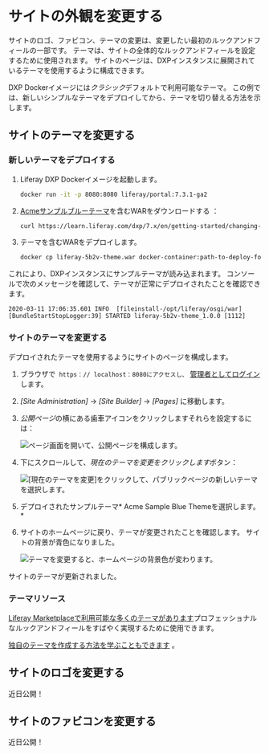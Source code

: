 # サイトの外観を変更する

サイトのロゴ、ファビコン、テーマの変更は、変更したい最初のルックアンドフィールの一部です。 テーマは、サイトの全体的なルックアンドフィールを設定するために使用されます。 サイトのページは、DXPインスタンスに展開されているテーマを使用するように構成できます。

DXP Dockerイメージには*クラシック*デフォルトで利用可能なテーマ。 この例では、新しいシンプルなテーマをデプロイしてから、テーマを切り替える方法を示します。

## サイトのテーマを変更する

### 新しいテーマをデプロイする

1.  Liferay DXP Dockerイメージを起動します。

    ``` bash
    docker run -it -p 8080:8080 liferay/portal:7.3.1-ga2
    ```

2.  [ Acmeサンプルブルーテーマ](./liferay-5b2v-theme.war)を含むWARをダウンロードする ：

    ``` bash
    curl https://learn.liferay.com/dxp/7.x/en/getting-started/changing-your-sites-appearance/liferay-5b2v-theme.war -O
    ```

3.  テーマを含むWARをデプロイします。
    
     <!-- ./gradlew deploy -Ddeploy.docker.container.id=$(docker ps -lq) -->

    ``` bash
    docker cp liferay-5b2v-theme.war docker-container:path-to-deploy-folder
    ```

これにより、DXPインスタンスにサンプルテーマが読み込まれます。 コンソールで次のメッセージを確認して、テーマが正常にデプロイされたことを確認できます。

    2020-03-11 17:06:35.601 INFO  [fileinstall-/opt/liferay/osgi/war][BundleStartStopLogger:39] STARTED liferay-5b2v-theme_1.0.0 [1112]

### サイトのテーマを変更する

デプロイされたテーマを使用するようにサイトのページを構成します。

1.  ブラウザで` https：// localhost：8080にアクセスし、` [管理者としてログイン](./introduction-to-the-admin-account.md) します。

2.  *[Site Administration]* → *[Site Builder]* → *[Pages]* に移動します。

3.  *公開ページ*の横にある歯車アイコンをクリックしますそれらを設定するには：

    ![ページ画面を開いて、公開ページを構成します。](./changing-your-sites-appearance/images/01.png)

4.  下にスクロールして、*現在のテーマを変更をクリックします*ボタン：

    ![[現在のテーマを変更]をクリックして、パブリックページの新しいテーマを選択します。](./changing-your-sites-appearance/images/02.png)

5.  デプロイされたサンプルテーマ* Acme Sample Blue Themeを選択します。 *

6.  サイトのホームページに戻り、テーマが変更されたことを確認します。 サイトの背景が青色になりました。

    ![テーマを変更すると、ホームページの背景色が変わります。](./changing-your-sites-appearance/images/03.png)

サイトのテーマが更新されました。

### テーマリソース

[ Liferay Marketplaceで利用可能な多くのテーマがあります](../system-administration/installing-and-managing-apps/using-marketplace.md)プロフェッショナルなルックアンドフィールをすばやく実現するために使用できます。

[独自のテーマを作成する方法を学ぶこともできます](../site-building/README.md) 。

## サイトのロゴを変更する

近日公開！

## サイトのファビコンを変更する

近日公開！
